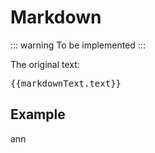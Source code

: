 # Markdown

::: warning
To be implemented
:::

The original text:

<pre>{{markdownText.text}}</pre>

## Example

<div id="markdown-text">ann</div>

<script setup>
//
import { onMounted, onUnmounted, watch, watchEffect } from "vue";
import { AnnotatedText_ } from "@ghentcdh/vue-component-annotated-text";
import { waitUntilElementExists, markdownText } from "@demo";
const id = `markdown-text`;

waitUntilElementExists(id).then((element) => {
  createAnnotations();
});

const textAnnotation = AnnotatedText_.init({
    actions: {
        create: true, 
        edit: true
    },  
    onEvent: ({ mouseEvent, event, data }) => {
        console.log(mouseEvent, event, data);
    },
});

const createAnnotations = ()=>{
    textAnnotation.setMarkdown(markdownText.text, false);
    textAnnotation.setAnnotations(markdownText.annotations, false);
    textAnnotation.init(id);
}
</script>


